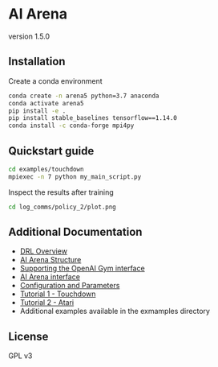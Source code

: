 # AI Arena

version 1.5.0

## Installation

Create a conda environment

```` sh
conda create -n arena5 python=3.7 anaconda
conda activate arena5
pip install -e .
pip install stable_baselines tensorflow==1.14.0
conda install -c conda-forge mpi4py

````

## Quickstart guide

```` sh
cd examples/touchdown
mpiexec -n 7 python my_main_script.py
````

Inspect the results after training

```` sh
cd log_comms/policy_2/plot.png
````

## Additional Documentation
 - [DRL Overview](docs/01_DRL_Overview.md) 
 - [AI Arena Structure](docs/02_AI_Arena_Structure.md)
 - [Supporting the OpenAI Gym interface](docs/03_Gym_Interface.md)
 - [AI Arena interface](docs/04_Arena_Interface.md)
 - [Configuration and Parameters](docs/05_Parameters.md)
 - [Tutorial 1 - Touchdown](docs/Tut_01.md)
 - [Tutorial 2 - Atari](docs/Tut_02_Atari.md)
 - Additional examples available in the exmamples directory

## License
GPL v3
